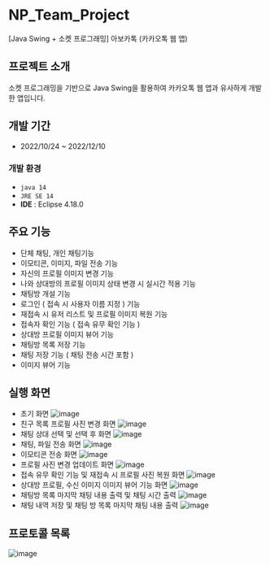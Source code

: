 # NP_Team_Project
[Java Swing + 소켓 프로그래밍] 아보카톡 (카카오톡 웹 앱)

## 프로젝트 소개
소켓 프로그래밍을 기반으로 Java Swing을 활용하여 카카오톡 웹 앱과 유사하게 개발한 앱입니다. 

## 개발 기간
* 2022/10/24 ~ 2022/12/10 

### 개발 환경
- `java 14`
- `JRE SE 14`
- **IDE** : Eclipse 4.18.0

## 주요 기능

- 단체 채팅, 개인 채팅기능
- 이모티콘, 이미지, 파일 전송 기능
- 자신의 프로필 이미지 변경 기능
- 나와 상대방의 프로필 이미지 상태 변경 시 실시간 적용 기능
- 채팅방 개설 기능
- 로그인 ( 접속 시 사용자 이름 지정 ) 기능
- 재접속 시 유저 리스트 및 프로필 이미지 복원 기능
- 접속자 확인 기능 ( 접속 유무 확인 기능 )
- 상대방 프로필 이미지 뷰어 기능
- 채팅방 목록 저장 기능
- 채팅 저장 기능 ( 채팅 전송 시간 포함 )
- 이미지 뷰어 기능

## 실행 화면
- 초기 화면
![image](https://user-images.githubusercontent.com/111508505/216807424-2334bda2-f43e-43fe-8740-00c3c247b701.png)
- 친구 목록 프로필 사진 변경 화면
![image](https://user-images.githubusercontent.com/111508505/216807444-a5ff7a0b-eb40-4bec-a3c3-6fb873e62d26.png)
- 채팅 상대 선택 및 선택 후 화면
![image](https://user-images.githubusercontent.com/111508505/216807474-b540743f-d76d-4f0b-a792-30bbc83058e4.png)
- 채팅, 파일 전송 화면
![image](https://user-images.githubusercontent.com/111508505/216807499-62a9070b-f314-4e15-a1fc-56bdf0798f6e.png)
- 이모티콘 전송 화면
![image](https://user-images.githubusercontent.com/111508505/216807517-788ad982-cc87-49c0-9017-293fe57fdd38.png)
- 프로필 사진 변경 업데이트 화면
![image](https://user-images.githubusercontent.com/111508505/216807532-44785691-cc08-4a64-bbb9-9c6f7da71aec.png)
- 접속 유무 확인 기능 및 재접속 시 프로필 사진 복원 화면
![image](https://user-images.githubusercontent.com/111508505/216807557-65b33a0a-98aa-4170-999a-c107499a6f5f.png)
- 상대방 프로필, 수신 이미지 이미지 뷰어 기능 화면
![image](https://user-images.githubusercontent.com/111508505/216807569-8b632dd3-635c-4f25-bebd-d898a90cadac.png)
- 채팅방 목록 마지막 채팅 내용 출력 및 채팅 시간 출력
![image](https://user-images.githubusercontent.com/111508505/216807600-5e5e0081-fd7e-4f59-b6bc-d9fbb08a1b90.png)
- 채팅 내역 저장 및 채팅 방 목록 마지막 채팅 내용 출력
![image](https://user-images.githubusercontent.com/111508505/216807626-24b2df40-516c-4426-89ae-32f6982b2228.png)

## 프로토콜 목록
![image](https://user-images.githubusercontent.com/111508505/216807838-64627d29-893e-4eb8-af2d-c9942d0c5a1e.png)



